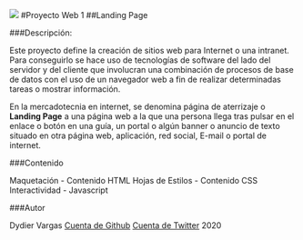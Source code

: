 ![](https://i.imgur.com/1bMIBGH.jpg)
#Proyecto Web 1
##Landing Page

###Descripción:

Este proyecto define la creación de sitios web para Internet o una intranet. Para conseguirlo se hace uso de tecnologías de software del lado del servidor y del cliente que involucran una combinación de procesos de base de datos con el uso de un navegador web a fin de realizar determinadas tareas o mostrar información.

En la mercadotecnia en internet, se denomina página de aterrizaje o **Landing Page** a una página web a la que una persona llega tras pulsar en el enlace o botón en una guía, un portal o algún banner o anuncio de texto situado en otra página web, aplicación, red social, E-mail o portal de internet.


###Contenido

Maquetación - Contenido HTML
Hojas de Estilos - Contenido CSS
Interactividad - Javascript

###Autor

Dydier Vargas
[Cuenta de Github](https://github.com/dydiervargas)
[Cuenta de Twitter](https://twitter.com/home)
2020

